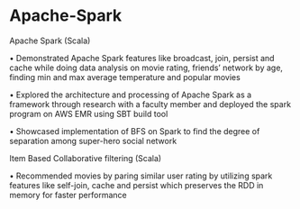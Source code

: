# Apache-Spark
Apache Spark	(Scala)											    

•	Demonstrated Apache Spark features like broadcast, join, persist and cache while doing data analysis on movie rating, friends’ network by age, finding min and max average temperature and popular movies

•	Explored the architecture and processing of Apache Spark as a framework through research with a faculty member and deployed the spark program on AWS EMR using SBT build tool

•	Showcased implementation of BFS on Spark to find the degree of separation among super-hero social network

Item Based Collaborative filtering (Scala)								    

•	Recommended movies by paring similar user rating by utilizing spark features like self-join, cache and persist which preserves the RDD in memory for faster performance
